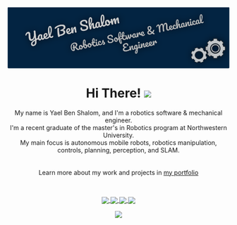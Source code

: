 <p align="center">
  <a href="https://yaelbenshalom.github.io/" target="_blank">
    <img align="center" src="https://github.com/YaelBenShalom/YaelBenShalom/blob/master/readme_header.png">
  </a>
</p>

<h1 align="center">Hi There!  <img align="center" src="https://raw.githubusercontent.com/MartinHeinz/MartinHeinz/master/wave.gif" width="30px"></h1>

<p align="center">
  My name is Yael Ben Shalom, and I'm a robotics software & mechanical engineer.<br>
  I'm a recent graduate of the master's in Robotics program at Northwestern University.<br>
  My main focus is autonomous mobile robots, robotics manipulation, controls, planning, perception, and SLAM.
  <br><br><br>
  Learn more about my work and projects in <a href="https://yaelbenshalom.github.io/" target="_blank">my portfolio</a>
</p>

<br>

<p align="center">
  <a href="https://yaelbenshalom.github.io/" target="_blank">
<!--     <img align="center" src="https://img.shields.io/website-up-down-green-red/http/shields.io.svg"> -->
    <img align="center" src="https://img.shields.io/badge/Website-green?style=flat-square&logo=Webflow&logoColor=white&link=https://yaelbenshalom.github.io/">
  </a>
  <a href="mailto:yael.bshalom@gmail.com" target="_blank">
    <img align="center" src="https://img.shields.io/badge/-Gmail-c14438?style=flat-square&logo=Gmail&logoColor=white&link=mailto:yael.bshalom@gmail.com">
  </a>
<a href="https://www.linkedin.com/in/yael-benshalom/" target="_blank">
    <img align="center" src="https://img.shields.io/badge/-LinkedIn-blue?style=flat-square&logo=Linkedin&logoColor=white&link=https://www.linkedin.com/in/yael-benshalom/">
  </a>
  <a href="https://github.com/YaelBenShalom" target="_blank">
    <img align="center" src="https://img.shields.io/badge/-Github-000?style=flat-square&logo=Github&logoColor=white&link=https://github.com/YaelBenShalom">
  </a>
</p>

<!-- <p align="center">
  <img align="center" src="https://github-profile-trophy.vercel.app/?username=YaelBenShalom&theme=algolia&column=4&margin-w=15&margin-h=15">
</p> -->

<p align="center">
  <img align="center" src="https://github-readme-stats.vercel.app/api?username=YaelBenShalom&count_private=true&show_icons=true&theme=github_dark">
<!--   <br><br>
  <img align="center" src="https://github-readme-stats.vercel.app/api/top-langs/?username=YaelBenShalom&theme=github_dark&layout=compact"> -->
</p>

<!-- <p align="center">
  <img align="center" src="https://img.shields.io/badge/Python-3776AB?style=for-the-badge&logo=python&logoColor=white">
  <img align="center" src="https://img.shields.io/badge/C%2B%2B-00599C?style=for-the-badge&logo=c%2B%2B&logoColor=white">
  <img align="center" src="https://img.shields.io/badge/C-00599C?style=for-the-badge&logo=c&logoColor=white">
  <img align="center" src="https://img.shields.io/badge/HTML5-E34F26?style=for-the-badge&logo=html5&logoColor=white">
  <img align="center" src="https://img.shields.io/badge/CSS3-1572B6?style=for-the-badge&logo=css3&logoColor=white">
  <img align="center" src="https://img.shields.io/badge/JavaScript-323330?style=for-the-badge&logo=javascript&logoColor=white">
  <img align="center" src="https://img.shields.io/badge/Git-F05032?style=for-the-badge&logo=git&logoColor=white">
  <br>
  <img align="center" src="https://img.shields.io/badge/Linux-FCC624?style=for-the-badge&logo=linux&logoColor=black">
  <img align="center" src="https://img.shields.io/badge/Ubuntu-E95420?style=for-the-badge&logo=ubuntu&logoColor=white">
  <br>
  <img align="center" src="https://img.shields.io/badge/Arduino-00979D?style=for-the-badge&logo=Arduino&logoColor=white">
  <img align="center" src="https://img.shields.io/badge/Raspberry%20Pi-A22846?style=for-the-badge&logo=Raspberry%20Pi&logoColor=white">
</p>
 -->

